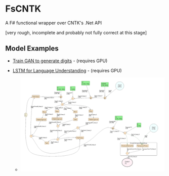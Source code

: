 # FsCNTK

A F# functional wrapper over CNTK's .Net API

[very rough, incomplete and probably not fully correct at this stage]

## Model Examples
* [Train GAN to generate digits](FsCNTK/Scripts/TestDCGAN.fsx) - (requires GPU)

* [LSTM for Language Understanding](FsCNTK/Scripts/TestLstm.fsx) - (requires GPU)
	* ![LSTM Model](FsCNTK/Scripts/imgs/LSTM_Lang_Model.Png)
